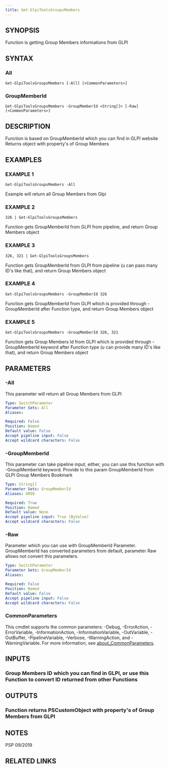 ```yaml
---
title: Get-GlpiToolsGroupsMembers
---
```


## SYNOPSIS
Function is getting Group Members informations from GLPI

## SYNTAX

### All
```
Get-GlpiToolsGroupsMembers [-All] [<CommonParameters>]
```

### GroupMemberId
```
Get-GlpiToolsGroupsMembers -GroupMemberId <String[]> [-Raw] [<CommonParameters>]
```

## DESCRIPTION
Function is based on GroupMemberId which you can find in GLPI website
Returns object with property's of Group Members

## EXAMPLES

### EXAMPLE 1
```
Get-GlpiToolsGroupsMembers -All
```

Example will return all Group Members from Glpi

### EXAMPLE 2
```
326 | Get-GlpiToolsGroupsMembers
```

Function gets GroupMemberId from GLPI from pipeline, and return Group Members object

### EXAMPLE 3
```
326, 321 | Get-GlpiToolsGroupsMembers
```

Function gets GroupMemberId from GLPI from pipeline (u can pass many ID's like that), and return Group Members object

### EXAMPLE 4
```
Get-GlpiToolsGroupsMembers -GroupMemberId 326
```

Function gets GroupMemberId from GLPI which is provided through -GroupMemberId after Function type, and return Group Members object

### EXAMPLE 5
```
Get-GlpiToolsGroupsMembers -GroupMemberId 326, 321
```

Function gets Group Members Id from GLPI which is provided through -GroupMemberId keyword after Function type (u can provide many ID's like that), and return Group Members object

## PARAMETERS

### -All
This parameter will return all Group Members from GLPI

```yaml
Type: SwitchParameter
Parameter Sets: All
Aliases:

Required: False
Position: Named
Default value: False
Accept pipeline input: False
Accept wildcard characters: False
```

### -GroupMemberId
This parameter can take pipeline input, either, you can use this function with -GroupMemberId keyword.
Provide to this param GroupMemberId from GLPI Group Members Bookmark

```yaml
Type: String[]
Parameter Sets: GroupMemberId
Aliases: GMID

Required: True
Position: Named
Default value: None
Accept pipeline input: True (ByValue)
Accept wildcard characters: False
```

### -Raw
Parameter which you can use with GroupMemberId Parameter.
GroupMemberId has converted parameters from default, parameter Raw allows not convert this parameters.

```yaml
Type: SwitchParameter
Parameter Sets: GroupMemberId
Aliases:

Required: False
Position: Named
Default value: False
Accept pipeline input: False
Accept wildcard characters: False
```

### CommonParameters
This cmdlet supports the common parameters: -Debug, -ErrorAction, -ErrorVariable, -InformationAction, -InformationVariable, -OutVariable, -OutBuffer, -PipelineVariable, -Verbose, -WarningAction, and -WarningVariable. For more information, see [about_CommonParameters](http://go.microsoft.com/fwlink/?LinkID=113216).

## INPUTS

### Group Members ID which you can find in GLPI, or use this Function to convert ID returned from other Functions
## OUTPUTS

### Function returns PSCustomObject with property's of Group Members from GLPI
## NOTES
PSP 09/2019

## RELATED LINKS
